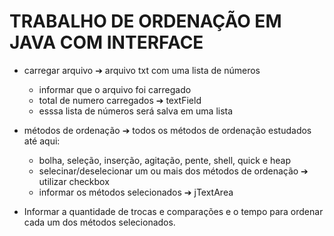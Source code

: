 # TRABALHO DE ORDENAÇÃO EM JAVA COM INTERFACE
- carregar arquivo ➔ arquivo txt com uma lista de números
  - informar que o arquivo foi carregado
  - total de numero carregados ➔ textField
  - esssa lista de números será salva em uma lista      
    
- métodos de ordenação ➔ todos os métodos de ordenação estudados até aqui:
  - bolha, seleção, inserção, agitação, pente, shell, quick e heap
  - selecinar/deselecionar um ou mais dos métodos de ordenação ➔ utilizar checkbox  
  - informar os métodos selecionados ➔ jTextArea

- Informar a quantidade de trocas e comparações e o tempo para ordenar cada um dos métodos selecionados.


